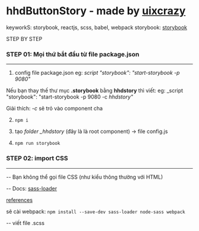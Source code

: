 # hhdButtonStory - made by [uixcrazy](http://uixcrazy.com/)
keyworkS: storybook, reactjs, scss, babel, webpack
storybook: [storybook](https://github.com/kadirahq/react-storybook)

STEP BY STEP


### STEP 01: Mọi thứ bắt đầu từ file __package.json__
-------------------------------------------------------------------------
1. config file package.json
  eg: _script "storybook": "start-storybook -p 9080"_

  Nếu bạn thay thế thư mục __.storybook__ bằng __hhdstory__ thì viết:
  eg: _script "storybook": "start-storybook -p 9080 -c _hhdstory"_

Giải thích: _-c_ sẽ trỏ vào component cha

2. `npm i`

3. tạo *folder _hhdstory* (đây là là root component)  -> file config.js

4. `npm run storybook`

### STEP 02: import CSS
-------------------------------------------------------------------------

-- Bạn không thể gọi file CSS (như kiểu thông thường với HTML)

-- Docs: [sass-loader](https://github.com/jtangelder/sass-loader)

[references](http://stackoverflow.com/questions/16073603/how-do-i-update-each-dependency-in-package-json-to-the-latest-version)

sẽ cài webpack:
`npm install --save-dev sass-loader node-sass webpack`

-- viết file .scss

